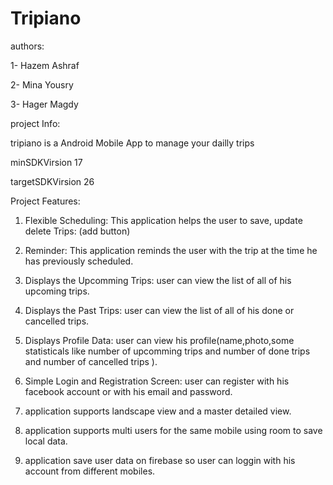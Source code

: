 # Tripiano


authors:

1- Hazem Ashraf

2- Mina Yousry

3- Hager Magdy

project Info:

tripiano is a Android Mobile App to manage your dailly trips

minSDKVirsion 17

targetSDKVirsion 26


Project Features:

1. Flexible Scheduling: This application helps the user to save, update
delete Trips: (add button)


2. Reminder: This application reminds the user with the trip at the time he
has previously scheduled. 


3. Displays the Upcomming Trips: user can view the list of all of his upcoming trips.


4. Displays the Past Trips: user can view the list of all of his done or cancelled trips.


5. Displays Profile Data: user can view his profile(name,photo,some statisticals like number of upcomming trips and number of done trips and number of cancelled trips ).


6. Simple Login and Registration Screen: user can register with his facebook account or with his email and password.


7. application supports landscape view and a master detailed view.


8. application supports multi users for the same mobile using room to save local data.


9. application save user data on firebase so user can loggin with his account from different mobiles.

